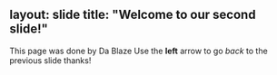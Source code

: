 layout: slide
title: "Welcome to our second slide!"
---
This page was done by Da Blaze
Use the **left** arrow to go *back* to the previous slide thanks!
